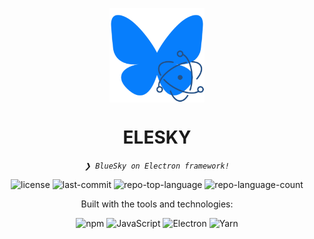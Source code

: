 <p align="center">
    <img src="elesky.svg" align="center" width="30%">
</p>
<p align="center"><h1 align="center">ELESKY</h1></p>
<p align="center">
	<em><code>❯ BlueSky on Electron framework!</code></em>
</p>
<p align="center">
	<img src="https://img.shields.io/github/license/siraprem/EleSky?style=plastic&logo=opensourceinitiative&logoColor=white&color=0080ff" alt="license">
	<img src="https://img.shields.io/github/last-commit/siraprem/EleSky?style=plastic&logo=git&logoColor=white&color=0080ff" alt="last-commit">
	<img src="https://img.shields.io/github/languages/top/siraprem/EleSky?style=plastic&color=0080ff" alt="repo-top-language">
	<img src="https://img.shields.io/github/languages/count/siraprem/EleSky?style=plastic&color=0080ff" alt="repo-language-count">
</p>
<p align="center">Built with the tools and technologies:</p>
<p align="center">
	<img src="https://img.shields.io/badge/npm-CB3837.svg?style=plastic&logo=npm&logoColor=white" alt="npm">
	<img src="https://img.shields.io/badge/JavaScript-F7DF1E.svg?style=plastic&logo=JavaScript&logoColor=black" alt="JavaScript">
	<img src="https://img.shields.io/badge/Electron-47848F.svg?style=plastic&logo=Electron&logoColor=white" alt="Electron">
	<img src="https://img.shields.io/badge/Yarn-2C8EBB.svg?style=plastic&logo=Yarn&logoColor=white" alt="Yarn">
</p>
<br>

